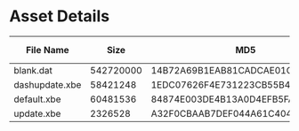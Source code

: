 # Asset Details

| File Name | Size | MD5 | File Type | Comments |
|---|---|---|---|---|
| blank.dat | 542720000 | 14B72A69B1EAB81CADCAE01C70A0C5FC |  |  |
| dashupdate.xbe | 58421248 | 1EDC07626F4E731223CB55B4D04C8D1C |  |  |
| default.xbe | 60481536 | 84874E003DE4B13A0D4EFB5FA47E3E7D |  |  |
| update.xbe | 2326528 | A32F0CBAAB7DEF044A61C40413AAA3CE |  |  |
